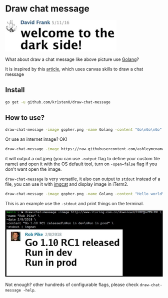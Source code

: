 # Draw chat message

![sticker](sticker.jpeg)

What about draw a chat message like above picture use [Golang](https://golang.org/)?

It is inspired by this [article](https://egoist.moe/2017/09/15/draw-chat-message-with-canvas/), which uses canvas skills to draw a chat message

## Install

```bash
go get -u github.com/kr1sten0/draw-chat-message
```

## How to use?

```bash
draw-chat-message -image gopher.png -name Golang -content "Go\nGo\nGo"
```

Or use an internet image? OK!

```bash
draw-chat-message -image https://raw.githubusercontent.com/ashleymcnamara/gophers/master/GOPHER_SAFARI.png -name Golang -content "GOGOGO"
```

it will output a out.jpeg (you can use `-output` flag to define your custom file name) and open it with the OS default tool,
turn on `-open=false` flag if you don't want open the image. 

`draw-chat-message` is very versatile, it also can output to `stdout` instead of a file, you can use it with
[imgcat](https://github.com/olivere/iterm2-imagetools) and display image in iTerm2.

```bash
draw-chat-message -image gopher.png -name Golang -content "Hello world\nUse Golang" -stdout | imgcat
```

This is an example use the `-stdout` and print things on the terminal.
 
![stdout](stdout.jpg)

Not enough? other hundreds of configurable flags, please check `draw-chat-message -help`.